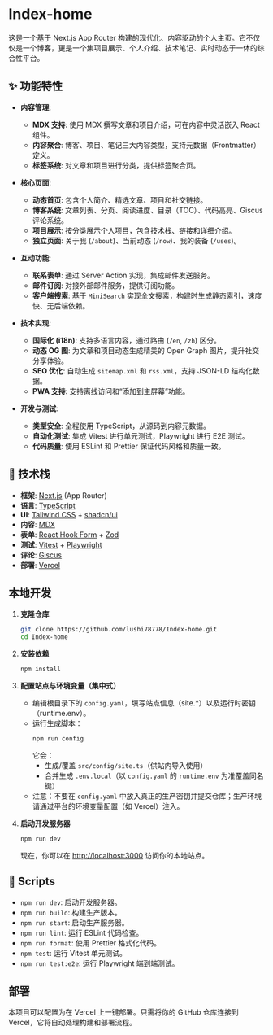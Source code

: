 # Index-home

这是一个基于 Next.js App Router 构建的现代化、内容驱动的个人主页。它不仅仅是一个博客，更是一个集项目展示、个人介绍、技术笔记、实时动态于一体的综合性平台。


## ✨ 功能特性

- **内容管理**:
  - **MDX 支持**: 使用 MDX 撰写文章和项目介绍，可在内容中灵活嵌入 React 组件。
  - **内容聚合**: 博客、项目、笔记三大内容类型，支持元数据（Frontmatter）定义。
  - **标签系统**: 对文章和项目进行分类，提供标签聚合页。

- **核心页面**:
  - **动态首页**: 包含个人简介、精选文章、项目和社交链接。
  - **博客系统**: 文章列表、分页、阅读进度、目录（TOC）、代码高亮、Giscus 评论系统。
  - **项目展示**: 按分类展示个人项目，包含技术栈、链接和详细介绍。
  - **独立页面**: 关于我 (`/about`)、当前动态 (`/now`)、我的装备 (`/uses`)。

- **互动功能**:
  - **联系表单**: 通过 Server Action 实现，集成邮件发送服务。
  - **邮件订阅**: 对接外部邮件服务，提供订阅功能。
  - **客户端搜索**: 基于 `MiniSearch` 实现全文搜索，构建时生成静态索引，速度快、无后端依赖。

- **技术实现**:
  - **国际化 (i18n)**: 支持多语言内容，通过路由 (`/en`, `/zh`) 区分。
  - **动态 OG 图**: 为文章和项目动态生成精美的 Open Graph 图片，提升社交分享体验。
  - **SEO 优化**: 自动生成 `sitemap.xml` 和 `rss.xml`，支持 JSON-LD 结构化数据。
  - **PWA 支持**: 支持离线访问和“添加到主屏幕”功能。

- **开发与测试**:
  - **类型安全**: 全程使用 TypeScript，从源码到内容元数据。
  - **自动化测试**: 集成 Vitest 进行单元测试，Playwright 进行 E2E 测试。
  - **代码质量**: 使用 ESLint 和 Prettier 保证代码风格和质量一致。

## 🚀 技术栈

- **框架**: [Next.js](https://nextjs.org/) (App Router)
- **语言**: [TypeScript](https://www.typescriptlang.org/)
- **UI**: [Tailwind CSS](https://tailwindcss.com/) + [shadcn/ui](https://ui.shadcn.com/)
- **内容**: [MDX](https://mdxjs.com/)
- **表单**: [React Hook Form](https://react-hook-form.com/) + [Zod](https://zod.dev/)
- **测试**: [Vitest](https://vitest.dev/) + [Playwright](https://playwright.dev/)
- **评论**: [Giscus](https://giscus.app/)
- **部署**: [Vercel](https://vercel.com/)

## 本地开发

1.  **克隆仓库**
    ```bash
    git clone https://github.com/lushi78778/Index-home.git
    cd Index-home
    ```

2.  **安装依赖**
    ```bash
    npm install
    ```

3.  **配置站点与环境变量（集中式）**
    - 编辑根目录下的 `config.yaml`，填写站点信息（site.*）以及运行时密钥（runtime.env）。
    - 运行生成脚本：
      ```bash
      npm run config
      ```
      它会：
      - 生成/覆盖 `src/config/site.ts`（供站内导入使用）
      - 合并生成 `.env.local`（以 `config.yaml` 的 `runtime.env` 为准覆盖同名键）
    - 注意：不要在 `config.yaml` 中放入真正的生产密钥并提交仓库；生产环境请通过平台的环境变量配置（如 Vercel）注入。

4.  **启动开发服务器**
    ```bash
    npm run dev
    ```
    现在，你可以在 [http://localhost:3000](http://localhost:3000) 访问你的本地站点。

## 📜 Scripts

- `npm run dev`: 启动开发服务器。
- `npm run build`: 构建生产版本。
- `npm run start`: 启动生产服务器。
- `npm run lint`: 运行 ESLint 代码检查。
- `npm run format`: 使用 Prettier 格式化代码。
- `npm test`: 运行 Vitest 单元测试。
- `npm run test:e2e`: 运行 Playwright 端到端测试。

## 部署

本项目可以配置为在 Vercel 上一键部署。只需将你的 GitHub 仓库连接到 Vercel，它将自动处理构建和部署流程。